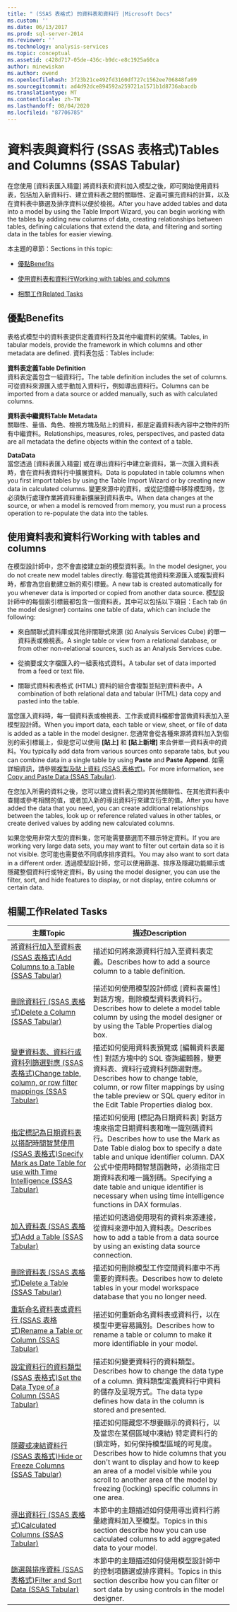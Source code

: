 ```yaml
---
title: " (SSAS 表格式) 的資料表和資料行 |Microsoft Docs"
ms.custom: ''
ms.date: 06/13/2017
ms.prod: sql-server-2014
ms.reviewer: ''
ms.technology: analysis-services
ms.topic: conceptual
ms.assetid: c428d717-05de-436c-b9dc-e8c1925a60ca
author: minewiskan
ms.author: owend
ms.openlocfilehash: 3f23b21ce492fd3160df727c1562ee706848fa99
ms.sourcegitcommit: ad4d92dce894592a259721a1571b1d8736abacdb
ms.translationtype: MT
ms.contentlocale: zh-TW
ms.lasthandoff: 08/04/2020
ms.locfileid: "87706785"
---
```

# <a name="tables-and-columns-ssas-tabular"></a><span data-ttu-id="5c065-102">資料表與資料行 (SSAS 表格式)</span><span class="sxs-lookup"><span data-stu-id="5c065-102">Tables and Columns (SSAS Tabular)</span></span>
  <span data-ttu-id="5c065-103">在您使用 [資料表匯入精靈] 將資料表和資料加入模型之後，即可開始使用資料表，包括加入新資料行、建立資料表之間的關聯性、定義可擴充資料的計算，以及在資料表中篩選及排序資料以便於檢視。</span><span class="sxs-lookup"><span data-stu-id="5c065-103">After you have added tables and data into a model by using the Table Import Wizard, you can begin working with the tables by adding new columns of data, creating relationships between tables, defining calculations that extend the data, and filtering and sorting data in the tables for easier viewing.</span></span>  
  
 <span data-ttu-id="5c065-104">本主題的章節：</span><span class="sxs-lookup"><span data-stu-id="5c065-104">Sections in this topic:</span></span>  
  
-   [<span data-ttu-id="5c065-105">優點</span><span class="sxs-lookup"><span data-stu-id="5c065-105">Benefits</span></span>](#bkmk_benefits)  
  
-   [<span data-ttu-id="5c065-106">使用資料表和資料行</span><span class="sxs-lookup"><span data-stu-id="5c065-106">Working with tables and columns</span></span>](#bkmk_working)  
  
-   [<span data-ttu-id="5c065-107">相關工作</span><span class="sxs-lookup"><span data-stu-id="5c065-107">Related Tasks</span></span>](#bkmk_related_tasks)  
  
##  <a name="benefits"></a><a name="bkmk_benefits"></a> <span data-ttu-id="5c065-108">優點</span><span class="sxs-lookup"><span data-stu-id="5c065-108">Benefits</span></span>  
 <span data-ttu-id="5c065-109">表格式模型中的資料表提供定義資料行及其他中繼資料的架構。</span><span class="sxs-lookup"><span data-stu-id="5c065-109">Tables, in tabular models, provide the framework in which columns and other metadata are defined.</span></span> <span data-ttu-id="5c065-110">資料表包括：</span><span class="sxs-lookup"><span data-stu-id="5c065-110">Tables include:</span></span>  
  
 <span data-ttu-id="5c065-111">**資料表定義**</span><span class="sxs-lookup"><span data-stu-id="5c065-111">**Table Definition**</span></span>  
 <span data-ttu-id="5c065-112">資料表定義包含一組資料行。</span><span class="sxs-lookup"><span data-stu-id="5c065-112">The table definition includes the set of columns.</span></span> <span data-ttu-id="5c065-113">可從資料來源匯入或手動加入資料行，例如導出資料行。</span><span class="sxs-lookup"><span data-stu-id="5c065-113">Columns can be imported from a data source or added manually, such as with calculated columns.</span></span>  
  
 <span data-ttu-id="5c065-114">**資料表中繼資料**</span><span class="sxs-lookup"><span data-stu-id="5c065-114">**Table Metadata**</span></span>  
 <span data-ttu-id="5c065-115">關聯性、量值、角色、檢視方塊及貼上的資料，都是定義資料表內容中之物件的所有中繼資料。</span><span class="sxs-lookup"><span data-stu-id="5c065-115">Relationships, measures, roles, perspectives, and pasted data are all metadata the define objects within the context of a table.</span></span>  
  
 <span data-ttu-id="5c065-116">**Data**</span><span class="sxs-lookup"><span data-stu-id="5c065-116">**Data**</span></span>  
 <span data-ttu-id="5c065-117">當您透過 [資料表匯入精靈] 或在導出資料行中建立新資料，第一次匯入資料表時，會在資料表資料行中擴展資料。</span><span class="sxs-lookup"><span data-stu-id="5c065-117">Data is populated in table columns when you first import tables by using the Table Import Wizard or by creating new data in calculated columns.</span></span> <span data-ttu-id="5c065-118">變更來源中的資料，或從記憶體中移除模型時，您必須執行處理作業將資料重新擴展到資料表中。</span><span class="sxs-lookup"><span data-stu-id="5c065-118">When data changes at the source, or when a model is removed from memory, you must run a process operation to re-populate the data into the tables.</span></span>  
  
##  <a name="working-with-tables-and-columns"></a><a name="bkmk_working"></a><span data-ttu-id="5c065-119">使用資料表和資料行</span><span class="sxs-lookup"><span data-stu-id="5c065-119">Working with tables and columns</span></span>  
 <span data-ttu-id="5c065-120">在模型設計師中，您不會直接建立新的模型資料表。</span><span class="sxs-lookup"><span data-stu-id="5c065-120">In the model designer, you do not create new model tables directly.</span></span> <span data-ttu-id="5c065-121">每當從其他資料來源匯入或複製資料時，都會為您自動建立新的索引標籤。</span><span class="sxs-lookup"><span data-stu-id="5c065-121">A new tab is created automatically for you whenever data is imported or copied from another data source.</span></span> <span data-ttu-id="5c065-122">模型設計師中的每個索引標籤都包含一個資料表，其中可以包括以下項目：</span><span class="sxs-lookup"><span data-stu-id="5c065-122">Each tab (in the model designer) contains one table of data, which can include the following:</span></span>  
  
-   <span data-ttu-id="5c065-123">來自關聯式資料庫或其他非關聯式來源 (如 Analysis Services Cube) 的單一資料表或檢視表。</span><span class="sxs-lookup"><span data-stu-id="5c065-123">A single table or view from a relational database, or from other non-relational sources, such as an Analysis Services cube.</span></span>  
  
-   <span data-ttu-id="5c065-124">從摘要或文字檔匯入的一組表格式資料。</span><span class="sxs-lookup"><span data-stu-id="5c065-124">A tabular set of data imported from a feed or text file.</span></span>  
  
-   <span data-ttu-id="5c065-125">關聯式資料和表格式 (HTML) 資料的組合會複製並貼到資料表中。</span><span class="sxs-lookup"><span data-stu-id="5c065-125">A combination of both relational data and tabular (HTML) data copy and pasted into the table.</span></span>  
  
 <span data-ttu-id="5c065-126">當您匯入資料時，每一個資料表或檢視表、工作表或資料檔都會當做資料表加入至模型設計師。</span><span class="sxs-lookup"><span data-stu-id="5c065-126">When you import data, each table or view, sheet, or file of data is added as a table in the model designer.</span></span> <span data-ttu-id="5c065-127">您通常會從各種來源將資料加入到個別的索引標籤上，但是您可以使用 **[貼上]** 和 **[貼上新增]** 來合併單一資料表中的資料。</span><span class="sxs-lookup"><span data-stu-id="5c065-127">You typically add data from various sources onto separate tabs, but you can combine data in a single table by using **Paste** and **Paste Append**.</span></span> <span data-ttu-id="5c065-128">如需詳細資訊，請參閱[複製及貼上資料 &#40;SSAS 表格式&#41;](../copy-and-paste-data-ssas-tabular.md)。</span><span class="sxs-lookup"><span data-stu-id="5c065-128">For more information, see [Copy and Paste Data &#40;SSAS Tabular&#41;](../copy-and-paste-data-ssas-tabular.md).</span></span>  
  
 <span data-ttu-id="5c065-129">在您加入所需的資料之後，您可以建立資料表之間的其他關聯性、在其他資料表中查閱或參考相關的值，或者加入新的導出資料行來建立衍生的值。</span><span class="sxs-lookup"><span data-stu-id="5c065-129">After you have added the data that you need, you can create additional relationships between the tables, look up or reference related values in other tables, or create derived values by adding new calculated columns.</span></span>  
  
 <span data-ttu-id="5c065-130">如果您使用非常大型的資料集，您可能需要篩選而不顯示特定資料。</span><span class="sxs-lookup"><span data-stu-id="5c065-130">If you are working very large data sets, you may want to filter out certain data so it is not visible.</span></span> <span data-ttu-id="5c065-131">您可能也需要依不同順序排序資料。</span><span class="sxs-lookup"><span data-stu-id="5c065-131">You may also want to sort data in a different order.</span></span> <span data-ttu-id="5c065-132">透過模型設計師，您可以使用篩選、排序及隱藏功能顯示或隱藏整個資料行或特定資料。</span><span class="sxs-lookup"><span data-stu-id="5c065-132">By using the model designer, you can use the filter, sort, and hide features to display, or not display, entire columns or certain data.</span></span>  
  
##  <a name="related-tasks"></a><a name="bkmk_related_tasks"></a> <span data-ttu-id="5c065-133">相關工作</span><span class="sxs-lookup"><span data-stu-id="5c065-133">Related Tasks</span></span>  
  
|<span data-ttu-id="5c065-134">主題</span><span class="sxs-lookup"><span data-stu-id="5c065-134">Topic</span></span>|<span data-ttu-id="5c065-135">描述</span><span class="sxs-lookup"><span data-stu-id="5c065-135">Description</span></span>|  
|-----------|-----------------|  
|[<span data-ttu-id="5c065-136">將資料行加入至資料表 &#40;SSAS 表格式&#41;</span><span class="sxs-lookup"><span data-stu-id="5c065-136">Add Columns to a Table &#40;SSAS Tabular&#41;</span></span>](add-columns-to-a-table-ssas-tabular.md)|<span data-ttu-id="5c065-137">描述如何將來源資料行加入至資料表定義。</span><span class="sxs-lookup"><span data-stu-id="5c065-137">Describes how to add a source column to a table definition.</span></span>|  
|[<span data-ttu-id="5c065-138">刪除資料行 &#40;SSAS 表格式&#41;</span><span class="sxs-lookup"><span data-stu-id="5c065-138">Delete a Column &#40;SSAS Tabular&#41;</span></span>](delete-a-column-ssas-tabular.md)|<span data-ttu-id="5c065-139">描述如何使用模型設計師或 [資料表屬性] 對話方塊，刪除模型資料表資料行。</span><span class="sxs-lookup"><span data-stu-id="5c065-139">Describes how to delete a model table column by using the model designer or by using the Table Properties dialog box.</span></span>|  
|[<span data-ttu-id="5c065-140">變更資料表、資料行或資料列篩選對應 &#40;SSAS 表格式&#41;</span><span class="sxs-lookup"><span data-stu-id="5c065-140">Change table, column, or row filter mappings &#40;SSAS Tabular&#41;</span></span>](change-table-column-or-row-filter-mappings-ssas-tabular.md)|<span data-ttu-id="5c065-141">描述如何使用資料表預覽或 [編輯資料表屬性] 對話方塊中的 SQL 查詢編輯器，變更資料表、資料行或資料列篩選對應。</span><span class="sxs-lookup"><span data-stu-id="5c065-141">Describes how to change table, column, or row filter mappings by using the table preview or SQL query editor in the Edit Table Properties dialog box.</span></span>|  
|[<span data-ttu-id="5c065-142">指定標記為日期資料表以搭配時間智慧使用 &#40;SSAS 表格式&#41;</span><span class="sxs-lookup"><span data-stu-id="5c065-142">Specify Mark as Date Table for use with Time Intelligence &#40;SSAS Tabular&#41;</span></span>](specify-mark-as-date-table-for-use-with-time-intelligence-ssas-tabular.md)|<span data-ttu-id="5c065-143">描述如何使用 [標記為日期資料表] 對話方塊來指定日期資料表和唯一識別碼資料行。</span><span class="sxs-lookup"><span data-stu-id="5c065-143">Describes how to use the Mark as Date Table dialog box to specify a date table and unique identifier column.</span></span> <span data-ttu-id="5c065-144">DAX 公式中使用時間智慧函數時，必須指定日期資料表和唯一識別碼。</span><span class="sxs-lookup"><span data-stu-id="5c065-144">Specifying a date table and unique identifier is necessary when using time intelligence functions in DAX formulas.</span></span>|  
|[<span data-ttu-id="5c065-145">加入資料表 &#40;SSAS 表格式&#41;</span><span class="sxs-lookup"><span data-stu-id="5c065-145">Add a Table &#40;SSAS Tabular&#41;</span></span>](add-a-table-ssas-tabular.md)|<span data-ttu-id="5c065-146">描述如何透過使用現有的資料來源連接，從資料來源中加入資料表。</span><span class="sxs-lookup"><span data-stu-id="5c065-146">Describes how to add a table from a data source by using an existing data source connection.</span></span>|  
|[<span data-ttu-id="5c065-147">刪除資料表 (SSAS 表格式)</span><span class="sxs-lookup"><span data-stu-id="5c065-147">Delete a Table &#40;SSAS Tabular&#41;</span></span>](delete-a-table-ssas-tabular.md)|<span data-ttu-id="5c065-148">描述如何刪除模型工作空間資料庫中不再需要的資料表。</span><span class="sxs-lookup"><span data-stu-id="5c065-148">Describes how to delete tables in your model workspace database that you no longer need.</span></span>|  
|[<span data-ttu-id="5c065-149">重新命名資料表或資料行 &#40;SSAS 表格式&#41;</span><span class="sxs-lookup"><span data-stu-id="5c065-149">Rename a Table or Column &#40;SSAS Tabular&#41;</span></span>](rename-a-table-or-column-ssas-tabular.md)|<span data-ttu-id="5c065-150">描述如何重新命名資料表或資料行，以在模型中更容易識別。</span><span class="sxs-lookup"><span data-stu-id="5c065-150">Describes how to rename a table or column to make it more identifiable in your model.</span></span>|  
|[<span data-ttu-id="5c065-151">設定資料行的資料類型 &#40;SSAS 表格式&#41;</span><span class="sxs-lookup"><span data-stu-id="5c065-151">Set the Data Type of a Column &#40;SSAS Tabular&#41;</span></span>](set-the-data-type-of-a-column-ssas-tabular.md)|<span data-ttu-id="5c065-152">描述如何變更資料行的資料類型。</span><span class="sxs-lookup"><span data-stu-id="5c065-152">Describes how to change the data type of a column.</span></span> <span data-ttu-id="5c065-153">資料類型定義資料行中資料的儲存及呈現方式。</span><span class="sxs-lookup"><span data-stu-id="5c065-153">The data type defines how data in the column is stored and presented.</span></span>|  
|[<span data-ttu-id="5c065-154">隱藏或凍結資料行 &#40;SSAS 表格式&#41;</span><span class="sxs-lookup"><span data-stu-id="5c065-154">Hide or Freeze Columns &#40;SSAS Tabular&#41;</span></span>](hide-or-freeze-columns-ssas-tabular.md)|<span data-ttu-id="5c065-155">描述如何隱藏您不想要顯示的資料行，以及當您在某個區域中凍結) 特定資料行的 (鎖定時，如何保持模型區域的可見度。</span><span class="sxs-lookup"><span data-stu-id="5c065-155">Describes how to hide columns that you don't want to display and how to keep an area of a model visible while you scroll to another area of the model by freezing (locking) specific columns in one area.</span></span>|  
|[<span data-ttu-id="5c065-156">導出資料行 &#40;SSAS 表格式&#41;</span><span class="sxs-lookup"><span data-stu-id="5c065-156">Calculated Columns &#40;SSAS Tabular&#41;</span></span>](ssas-calculated-columns.md)|<span data-ttu-id="5c065-157">本節中的主題描述如何使用導出資料行將彙總資料加入至模型。</span><span class="sxs-lookup"><span data-stu-id="5c065-157">Topics in this section describe how you can use calculated columns to add aggregated data to your model.</span></span>|  
|[<span data-ttu-id="5c065-158">篩選與排序資料 &#40;SSAS 表格式&#41;</span><span class="sxs-lookup"><span data-stu-id="5c065-158">Filter and Sort Data &#40;SSAS Tabular&#41;</span></span>](../filter-and-sort-data-ssas-tabular.md)|<span data-ttu-id="5c065-159">本節中的主題描述如何使用模型設計師中的控制項篩選或排序資料。</span><span class="sxs-lookup"><span data-stu-id="5c065-159">Topics in this section describe how you can filter or sort data by using controls in the model designer.</span></span>|  
  
  
